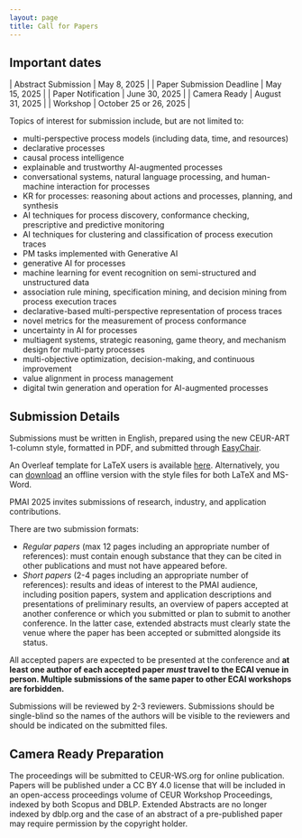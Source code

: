 ```yaml
---
layout: page
title: Call for Papers
---
```


## Important dates 

| Abstract Submission       | May 8, 2025 <!-- ~~May 1~~ May 8 (<span style="color:red">**extended**</span>), 2023 -->   |
| Paper Submission Deadline | May 15, 2025 <!-- ~~May 8~~ May 15 (<span style="color:red">**extended**</span>), 2023 -->    |
| Paper Notification        | June 30, 2025  |
| Camera Ready              | August 31, 2025 <!-- September 3, 2023 -->       |
| Workshop                  | October 25 or 26, 2025  |

Topics of interest for submission include, but are not limited to:
- multi-perspective process models (including data, time, and resources)
- declarative processes
- causal process intelligence
- explainable and trustworthy AI-augmented processes
- conversational systems, natural language processing, and human-machine interaction for processes
- KR for processes: reasoning about actions and processes, planning, and synthesis
- AI techniques for process discovery, conformance checking, prescriptive and predictive monitoring
- AI techniques for clustering and classification of process execution traces
- PM tasks implemented with Generative AI
- generative AI for processes
- machine learning for event recognition on semi-structured and unstructured data
- association rule mining, specification mining, and decision mining from process execution traces
- declarative-based multi-perspective representation of process traces
- novel metrics for the measurement of process conformance
- uncertainty in AI for processes
- multiagent systems, strategic reasoning, game theory, and mechanism design for multi-party processes
- multi-objective optimization, decision-making, and continuous improvement
- value alignment in process management
- digital twin generation and operation for AI-augmented processes

## Submission Details

Submissions must be written in English, prepared using the new CEUR-ART 1-column style, formatted in PDF, and submitted through [EasyChair](https://easychair.org/conferences/?conf=pmai25).

An Overleaf template for LaTeX users is available [here](https://www.overleaf.com/latex/templates/template-for-submissions-to-ceur-workshop-proceedings-ceur-ws-dot-org/wqyfdgftmcfw). Alternatively, you can [download](https://ceur-ws.org/Vol-XXX/CEURART.zip) an offline version with the style files for both LaTeX and MS-Word.

PMAI 2025 invites submissions of research, industry, and application contributions.

There are two submission formats:

- _Regular papers_ (max 12 pages including an appropriate number of references): must contain enough substance that they can be cited in other publications and must not have appeared before.
- _Short papers_ (2-4 pages including an appropriate number of references): results and ideas of interest to the PMAI audience, including position papers, system and application descriptions and presentations of preliminary results, an overview of papers accepted at another conference or which you submitted or plan to submit to another conference. In the latter case, extended abstracts must clearly state the venue where the paper has been accepted or submitted alongside its status.

All accepted papers are expected to be presented at the conference and **at least one author of each accepted paper _must_ travel to the ECAI venue in person. Multiple submissions of the same paper to other ECAI workshops are forbidden.**

Submissions will be reviewed by 2-3 reviewers. Submissions should be single-blind so the names of the authors will be visible to the reviewers and should be indicated on the submitted files. 

## Camera Ready Preparation

The proceedings will be submitted to CEUR-WS.org for online publication. Papers will be published under a CC BY 4.0 license that will be included in an open-access proceedings volume of CEUR Workshop Proceedings, indexed by both Scopus and DBLP. Extended Abstracts are no longer indexed by dblp.org and the case of an abstract of a pre-published paper may require permission by the copyright holder.

<!-- ## Special Issue 

Best papers will be invited for a special issue along with best papers from sister workshops in BPM: [AI4BPM](https://sites.google.com/unitn.it/ai4bpm-2023), [BPI](https://feb.kuleuven.be/drc/LIRIS/misc/bpiworkshop), and [FM-BPM](https://fm-bpm2023.github.io/). -->
